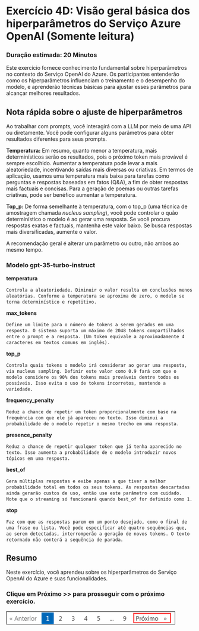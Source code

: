 # Exercício 4D: Visão geral básica dos hiperparâmetros do Serviço Azure OpenAI (Somente leitura)

### Duração estimada: 20 Minutos

Este exercício fornece conhecimento fundamental sobre hiperparâmetros no contexto do Serviço OpenAI do Azure. Os participantes entenderão como os hiperparâmetros influenciam o treinamento e o desempenho do modelo, e aprenderão técnicas básicas para ajustar esses parâmetros para alcançar melhores resultados.

## Nota rápida sobre o ajuste de hiperparâmetros

Ao trabalhar com prompts, você interagirá com a LLM por meio de uma API ou diretamente. Você pode configurar alguns parâmetros para obter resultados diferentes para seus prompts.

**Temperatura:** Em resumo, quanto menor a temperatura, mais determinísticos serão os resultados, pois o próximo token mais provável é sempre escolhido. Aumentar a temperatura pode levar a mais aleatoriedade, incentivando saídas mais diversas ou criativas. Em termos de aplicação, usamos uma temperatura mais baixa para tarefas como perguntas e respostas baseadas em fatos (Q&A), a fim de obter respostas mais factuais e concisas. Para a geração de poemas ou outras tarefas criativas, pode ser benéfico aumentar a temperatura.

**Top_p:** De forma semelhante à temperatura, com o top_p (uma técnica de amostragem chamada *nucleus sampling*), você pode controlar o quão determinístico o modelo é ao gerar uma resposta. Se você procura respostas exatas e factuais, mantenha este valor baixo. Se busca respostas mais diversificadas, aumente o valor.

A recomendação geral é alterar um parâmetro ou outro, não ambos ao mesmo tempo.

### Modelo gpt-35-turbo-instruct

**temperatura**
```
Controla a aleatoriedade. Diminuir o valor resulta em conclusões menos aleatórias. Conforme a temperatura se aproxima de zero, o modelo se torna determinístico e repetitivo.
```

**max_tokens**
```
Define um limite para o número de tokens a serem gerados em uma resposta. O sistema suporta um máximo de 2048 tokens compartilhados entre o prompt e a resposta. (Um token equivale a aproximadamente 4 caracteres em textos comuns em inglês).
```

**top_p**
```
Controla quais tokens o modelo irá considerar ao gerar uma resposta, via nucleus sampling. Definir este valor como 0.9 fará com que o modelo considere os 90% dos tokens mais prováveis dentre todos os possíveis. Isso evita o uso de tokens incorretos, mantendo a variedade.
```

**frequency_penalty**
```
Reduz a chance de repetir um token proporcionalmente com base na frequência com que ele já apareceu no texto. Isso diminui a probabilidade de o modelo repetir o mesmo trecho em uma resposta.
```

**presence_penalty**
```
Reduz a chance de repetir qualquer token que já tenha aparecido no texto. Isso aumenta a probabilidade de o modelo introduzir novos tópicos em uma resposta.
```

**best_of**
```
Gera múltiplas respostas e exibe apenas a que tiver a melhor probabilidade total em todos os seus tokens. As respostas descartadas ainda gerarão custos de uso, então use este parâmetro com cuidado. Note que o streaming só funcionará quando best_of for definido como 1.
```

**stop**
```
Faz com que as respostas parem em um ponto desejado, como o final de uma frase ou lista. Você pode especificar até quatro sequências que, ao serem detectadas, interromperão a geração de novos tokens. O texto retornado não conterá a sequência de parada.
```

## Resumo

Neste exercício, você aprendeu sobre os hiperparâmetros do Serviço OpenAI do Azure e suas funcionalidades.

### Clique em Próximo >> para prosseguir com o próximo exercício.

![](../natural_language_query/images/30-7-25-g5.png)
